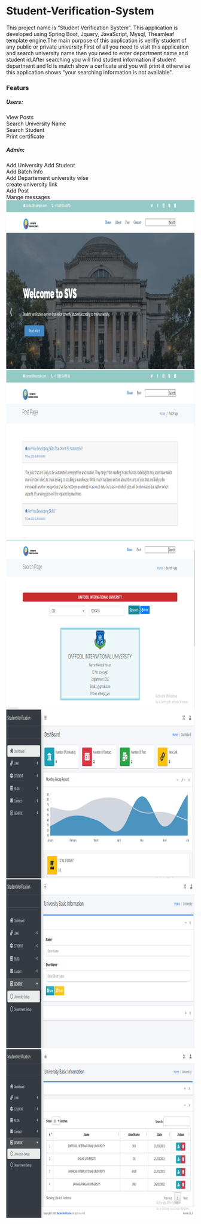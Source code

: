 # Student-Verification-System
This project name is “Student Verification System”. This application is developed using Spring Boot, Jquery, JavaScript, Mysql, Theamleaf template engine.The main purpose of this application is verifiy student of any public or private university.First of all you need to visit this application and search university name then you need to enter department name and student id.After searching you will find student information if student department and Id is match show a cerficate and you will print it otherwise this application shows "your searching information is not available".
</br>
<h3>Featurs</h3>
<h5>Users:</h5>
View Posts<br> 
Search University Name <br>
Search Student <br>
Print certificate 
<h5>Admin:</h5>
Add University</span> 
Add Student</span> <br>
Add Batch Info</span> <br>
Add Departement university wise</span> <br>
create university link</span> <br>
Add Post</span> <br>
Mange messages</span> 
</br>
<img src="verification/verification/img/01.PNG" width=1200 height=450>
</br>
<img src="verification/verification/img/02.PNG" width=1200 height=450>
</br>
<img src="verification/verification/img/03.PNG" width=1200 height=450>
</br>
<img src="verification/verification/img/04.PNG" width=1200 height=450>
</br>
<img src="verification/verification/img/05.PNG" width=1200 height=450>
</br>
<img src="verification/verification/img/06.PNG" width=1200 height=450>
</br>
